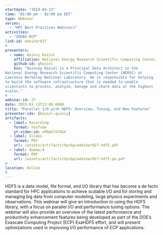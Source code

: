 ```yaml
---
startdate: "2019-03-13"
time: "01:00 pm - 02:00 pm EDT"
type: Webinar
series:
  - "HPC Best Practices Webinars"
activities:
  - "IDEAS-ECP"
link-id: webinar027
#
presenters:
  - name: Quincy Koziol
    affiliation: National Energy Research Scientific Computing Center, Lawrence Berkeley National Laboratory
    github-id: qkoziol
    bio: "Quincey Koziol is a Principal Data Architect in the
National Energy Research Scientific Computing Center (NERSC) at
Lawrence Berkeley National Laboratory. He is responsible for helping
to build the software infrastructure that is needed to enable
scientists to process, analyze, manage and share data at the highest
scales."
#
webinar-id: 27
date: 2019-03-13T13:00-0400
title: "Parallel I/O with HDF5: Overview, Tuning, and New Features"
presenter-ids: [koziol-quincy]
artifacts:
  - label: Recording
    format: YouTube
    yt-video-id: nR9pkl67GG4
  - label: Slides
    format: PDF
    url: /assets/artifacts/hpcbp/webinar027-hdf5.pdf
  - label: Q&amp;A
    format: PDF
    url: /assets/artifacts/hpcbp/webinar027-hdf5-qa.pdf
#
location: Online
#
---
```

HDF5 is a data model, file format, and I/O library that has become a
de facto standard for HPC applications to achieve scalable I/O and for
storing and managing big data from computer modeling, large physics
experiments and observations. This webinar will give an introduction
to using the HDF5 library, with a focus on parallel I/O and
performance tuning options. The webinar will also provide an overview
of the latest performance and productivity enhancement features being
developed as part of the DOE’s Exascale Computing Project (ECP)
ExaHDF5 effort, and will present optimizations used in improving I/O
performance of ECP applications.
